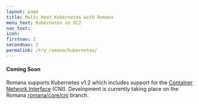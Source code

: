 ```yaml
---
layout: page
title: Multi Host Kubernetes with Romana 
menu_text: Kubernetes on EC2
nav_text: 
icon:
firstnav: 2
secondnav: 2
permalink: /try_romana/kubernetes/
---
```



#### Coming Soon

Romana supports Kubernetes v1.2 which includes support for the [Container Network Interface](https://github.com/appc/cni ) (CNI).  Development is currently taking place on the Romana [romana/core/cni]( https://github.com/romana/core/tree/cni) branch.

